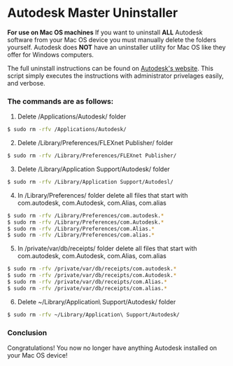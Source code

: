 # Autodesk Master Uninstaller

**For use on Mac OS machines**
If you want to uninstall **ALL** Autodesk software from your Mac OS device you must manually delete the folders yourself. Autodesk does **NOT** have an uninstaller utility for Mac OS like they offer for Windows computers.

The full uninstall instructions can be found on [Autodesk's website](https://knowledge.autodesk.com/support/maya/troubleshooting/caas/sfdcarticles/sfdcarticles/Clean-uninstall-of-Autodesk-software-on-Mac-OS-X.html).
This script simply executes the instructions with administrator privelages easily, and verbose. 

### The commands are as follows:

1. Delete /Applications/Autodesk/ folder 
```bash
$ sudo rm -rfv /Applications/Autodesk/
```
2. Delete /Library/Preferences/FLEXnet Publisher/ folder 
```bash
$ sudo rm -rfv /Library/Preferences/FLEXnet Publisher/
```
3. Delete /Library/Application Support/Autodesk/ folder 
```bash
$ sudo rm -rfv /Library/Application Support/Autodesl/
```
4. In /Library/Preferences/ folder delete all files that start with com.autodesk, com.Autodesk, com.Alias, com.alias 
```bash
$ sudo rm -rfv /Library/Preferences/com.autodesk.*
$ sudo rm -rfv /Library/Preferences/com.Autodesk.*
$ sudo rm -rfv /Library/Preferences/com.Alias.*
$ sudo rm -rfv /Library/Preferences/com.alias.*
```
5. In /private/var/db/receipts/ folder delete all files that start with com.autodesk, com.Autodesk, com.Alias, com.alias 
```bash
$ sudo rm -rfv /private/var/db/receipts/com.autodesk.*
$ sudo rm -rfv /private/var/db/receipts/com.Autodesk.*
$ sudo rm -rfv /private/var/db/receipts/com.Alias.*
$ sudo rm -rfv /private/var/db/receipts/com.alias.*
```
6. Delete ~/Library/Application\ Support/Autodesk/  folder
```bash
$ sudo rm -rfv ~/Library/Application\ Support/Autodesk/
```

### Conclusion

Congratulations! You now no longer have anything Autodesk installed on your Mac OS device!

